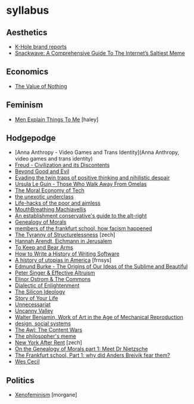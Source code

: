 # syllabus

## Aesthetics
- [K-Hole brand reports](http://khole.net/)
- [Snackwave: A Comprehensive Guide To The Internet’s Saltiest Meme](https://thehairpin.com/snackwave-a-comprehensive-guide-to-the-internets-saltiest-meme-fa9db7dffb6e#.659v2kc8u)

## Economics
- [The Value of Nothing](https://www.amazon.com/dp/B0032BW5D4/ref=dp-kindle-redirect?_encoding=UTF8&btkr=1)

## Feminism
- [Men Explain Things To Me](https://www.goodreads.com/book/show/18528190-men-explain-things-to-me) [haley]

## Hodgepodge
- [Anna Anthropy - Video Games and Trans Identity](Anna Anthropy, video games and trans identity)
- [Freud - Civilization and its Discontents](http://72.52.202.216/~fenderse/freud_civilization_and_its_discontents.pdf)
- [Beyond Good and Evil](http://catdir.loc.gov/catdir/samples/cam031/2001035672.pdf)
- [Evading the twin traps of positive thinking and nihilistic despair](http://conversations.e-flux.com/t/evading-the-twins-traps-of-positive-thinking-and-nihilistic-despair/4015)
- [Ursula Le Guin - Those Who Walk Away From Omelas](http://engl210-deykute.wikispaces.umb.edu/file/view/omelas.pdf)
- [The Moral Economy of Tech ](http://idlewords.com/talks/sase_panel.htm)
- [the unexotic underclass](http://miter.mit.edu/the-unexotic-underclass/)
- [Life-hacks of the poor and aimless](http://thebaffler.com/blog/laurie-penny-self-care#)
- [MouthBreathing Machiavellis](http://thebaffler.com/blog/mouthbreathing-machiavellis)
- [An establishment conservative's guide to the alt-right](http://www.breitbart.com/tech/2016/03/29/an-establishment-conservatives-guide-to-the-alt-right/)
- [Genealogy of Morals](http://www.google.com/url?sa=t&rct=j&q=&esrc=s&source=web&cd=1&ved=0ahUKEwjGvbLMnPPNAhVIeCYKHRpeCqgQFggeMAA&url=http%3A%2F%2Fwww.inp.uw.edu.pl%2Fmdsie%2FPolitical_Thought%2FGeneologyofMorals.pdf&usg=AFQjCNGPPnJ_dx1lb6VHcQiEuIys9GFepQ)
- [members of the frankfurt school, how facism happened](http://www.iep.utm.edu/frankfur/)
- [The Tyranny of Structurelessness](http://www.jofreeman.com/joreen/tyranny.htm) [zech]
- [Hannah Arendt, Eichmann in Jerusalem](http://www.newyorker.com/magazine/1963/02/16/eichmann-in-jerusalem-i)
- [To Keep and Bear Arms](http://www.nybooks.com/articles/1995/09/21/to-keep-and-bear-arms/)
- [How to Write a History of Writing Software](http://www.theatlantic.com/technology/archive/2016/06/how-to-write-a-history-of-writing-software/489173/)
- [A history of utopias in America](https://blog.longreads.com/2016/02/25/when-the-messiah-came-to-america-she-was-a-woman/) [frnsys]
- [Edmund Burke - The Origins of Our Ideas of the Sublime and Beautiful](https://blogs.warwick.ac.uk/files/rvpsupperclub/burke_sublime_and_the_beautiful.pdf)
- [Peter Singer & Effective Altruism](https://en.wikipedia.org/wiki/Effective_altruism)
- [Elinor Ostrom & The Commons](https://en.wikipedia.org/wiki/Elinor_Ostrom)
- [Dialectic of Enlightenment](https://frankfurtschool.wordpress.com/2008/02/28/summary-dialectic-of-enlightenment/)
- [The Silicon Ideology](https://ia801507.us.archive.org/32/items/the-silicon-ideology/the-silicon-ideology.pdf)
- [Story of Your Life](https://mathisgasser.files.wordpress.com/2014/12/ted-chiang_story-of-your-life_2000.pdf)
- [Unnecessariat](https://morecrows.wordpress.com/2016/05/10/unnecessariat/)
- [Uncanny Valley](https://nplusonemag.com/issue-25/on-the-fringe/uncanny-valley/)
- [Walter Benjamin, Work of Art in the Age of Mechanical Reproduction](https://phiffer.org/wp-content/media/2015/11/Benjamin-Walter-The-Work-of-Art-in-the-Age-of-Its-Mechanical-Reproducability.pdf)
- [design, social systems](https://s3.amazonaws.com/arena-attachments/644316/6239b04c39351f8c713d4b168762f7aa.pdf)
- [The Awl: The Content Wars](https://theawl.com/tagged/the-content-wars)
- [The philosopher's meme](https://thephilosophersmeme.com/)
- [New York After Rent](https://toe.prx.org/2015/04/new-york-after-rent-i-of-iii/) [zech]
- [On the Genealogy of Morals part 1: Meet Dr Nietzsche](https://www.theguardian.com/commentisfree/2008/oct/27/religion-atheism)
- [The Frankfurt school, Part 1: why did Anders Breivik fear them?](https://www.theguardian.com/commentisfree/2013/mar/25/anders-breivik-frankfurt-school)
- [Wes Cecil](https://www.youtube.com/channel/UC9ff15w4ufviWfv9UfIuByA/videos)

## Politics
- [Xenofeminism](http://www.laboriacuboniks.net/) [morgane]